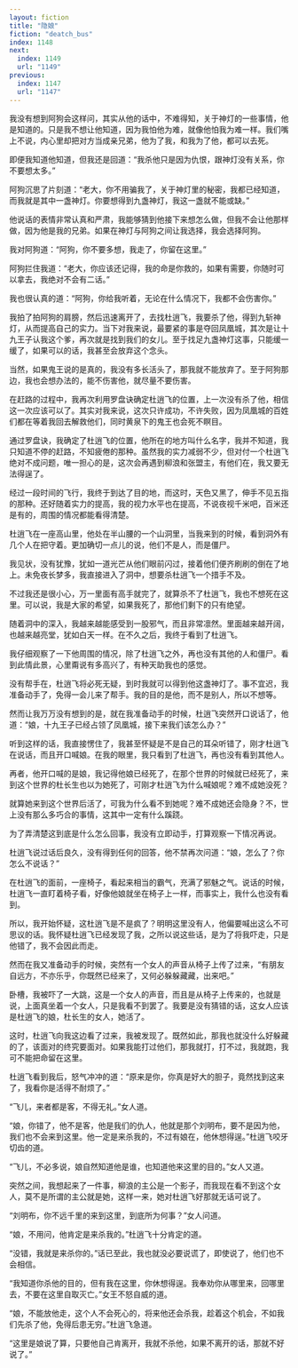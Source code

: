 ```yaml
---
layout: fiction
title: "隐娘"
fiction: "deatch_bus"
index: 1148
next:
  index: 1149
  url: "1149"
previous:
  index: 1147
  url: "1147"
---
```

我没有想到阿狗会这样问，其实从他的话中，不难得知，关于神灯的一些事情，他是知道的。只是我不想让他知道，因为我怕他为难，就像他怕我为难一样。我们嘴上不说，内心里却把对方当成亲兄弟，他为了我，和我为了他，都可以去死。

即便我知道他知道，但我还是回道：“我杀他只是因为仇恨，跟神灯没有关系，你不要想太多。”

阿狗沉思了片刻道：“老大，你不用骗我了，关于神灯里的秘密，我都已经知道，而我就是其中一盏神灯。你要想得到九盏神灯，我这一盏就不能或缺。”

他说话的表情非常认真和严肃，我能够猜到他接下来想怎么做，但我不会让他那样做，因为他是我的兄弟。如果在神灯与阿狗之间让我选择，我会选择阿狗。

我对阿狗道：“阿狗，你不要多想，我走了，你留在这里。”

阿狗拦住我道：“老大，你应该还记得，我的命是你救的，如果有需要，你随时可以拿去，我绝对不会有二话。”

我也很认真的道：“阿狗，你给我听着，无论在什么情况下，我都不会伤害你。”

我拍了拍阿狗的肩膀，然后迅速离开了，去找杜逍飞，我要杀了他，得到九斩神灯，从而提高自己的实力。当下对我来说，最要紧的事是夺回凤凰城，其次是让十九王子认我这个爹，再次就是找到我们的女儿。至于找足九盏神灯这事，只能缓一缓了，如果可以的话，我甚至会放弃这个念头。

当然，如果鬼王说的是真的，我没有多长活头了，那我就不能放弃了。至于阿狗那边，我也会想办法的，能不伤害他，就尽量不要伤害。

在赶路的过程中，我再次利用罗盘诀确定杜逍飞的位置，上一次没有杀了他，相信这一次应该可以了。其实对我来说，这次只许成功，不许失败，因为凤凰城的百姓们都在等着我回去解救他们，同时黄泉下的鬼王也会死不瞑目。

通过罗盘诀，我确定了杜逍飞的位置，他所在的地方叫什么名字，我并不知道，我只知道不停的赶路，不知疲倦的那种。虽然我的实力减弱不少，但对付一个杜逍飞绝对不成问题，唯一担心的是，这次会再遇到柳浪和张盟主，有他们在，我又要无法得逞了。

经过一段时间的飞行，我终于到达了目的地，而这时，天色又黑了，伸手不见五指的那种。还好随着实力的提高，我的视力水平也在提高，不说夜视千米吧，百米还是有的，周围的情况都能看得清楚。

杜逍飞在一座高山里，他处在半山腰的一个山洞里，当我来到的时候，看到洞外有几个人在把守着。更加确切一点儿的说，他们不是人，而是僵尸。

我见状，没有犹豫，犹如一道光芒从他们眼前闪过，接着他们便齐刷刷的倒在了地上。未免夜长梦多，我直接进入了洞中，想要杀杜逍飞一个措手不及。

不过我还是很小心，万一里面有高手就完了，就算杀不了杜逍飞，我也不想死在这里。可以说，我是大家的希望，如果我死了，那他们剩下的只有绝望。

随着洞中的深入，我越来越能感受到一股邪气，而且非常凛然。里面越来越开阔，也越来越亮堂，犹如白天一样。在不久之后，我终于看到了杜逍飞。

我仔细观察了一下他周围的情况，除了杜逍飞之外，再也没有其他的人和僵尸。看到此情此景，心里甭说有多高兴了，有种天助我也的感觉。

没有帮手在，杜逍飞将必死无疑，到时我就可以得到他这盏神灯了。事不宜迟，我准备动手了，免得一会儿来了帮手。我的目的是他，而不是别人，所以不想等。

然而让我万万没有想到的是，就在我准备动手的时候，杜逍飞突然开口说话了，他道：“娘，十九王子已经占领了凤凰城，接下来我们该怎么办？”

听到这样的话，我直接愣住了，我甚至怀疑是不是自己的耳朵听错了，刚才杜逍飞在说话，而且开口喊娘。在我的眼里，我只看到了杜逍飞，再也没有看到其他人。

再者，他开口喊的是娘，我记得他娘已经死了，在那个世界的时候就已经死了，来到这个世界的杜长生也以为她死了，可刚才杜逍飞为什么喊娘呢？难不成她没死？

就算她来到这个世界后活了，可我为什么看不到她呢？难不成她还会隐身？不，世上没有那么多巧合的事情，这其中一定有什么蹊跷。

为了弄清楚这到底是什么怎么回事，我没有立即动手，打算观察一下情况再说。

杜逍飞说过话后良久，没有得到任何的回答，他不禁再次问道：“娘，怎么了？你怎么不说话？”

在杜逍飞的面前，一座椅子，看起来相当的霸气，充满了邪魅之气。说话的时候，杜逍飞一直盯着椅子看，好像他娘就坐在椅子上一样，而事实上，我什么也没有看到。

所以，我开始怀疑，这杜逍飞是不是疯了？明明这里没有人，他偏要喊出这么不可思议的话。我怀疑杜逍飞已经发现了我，之所以说这些话，是为了将我吓走，只是他错了，我不会因此而走。

然而在我又准备动手的时候，突然有一个女人的声音从椅子上传了过来，“有朋友自远方，不亦乐乎，你既然已经来了，又何必躲躲藏藏，出来吧。”

卧槽，我被吓了一大跳，这是一个女人的声音，而且是从椅子上传来的，也就是说，上面真坐着一个女人，只是我看不到罢了。我要是没有猜错的话，这女人应该是杜逍飞的娘，杜长生的女人，她活了。

这时，杜逍飞向我这边看了过来，我被发现了。既然如此，那我也就没什么好躲藏的了，该面对的终究要面对。如果我能打过他们，那我就打，打不过，我就跑，我可不能把命留在这里。

杜逍飞看到我后，怒气冲冲的道：“原来是你，你真是好大的胆子，竟然找到这来了，我看你是活得不耐烦了。”

“飞儿，来者都是客，不得无礼。”女人道。

“娘，你错了，他不是客，他是我们的仇人，他就是那个刘明布，要不是因为他，我们也不会来到这里。他一定是来杀我的，不过有娘在，他休想得逞。”杜逍飞咬牙切齿的道。

“飞儿，不必多说，娘自然知道他是谁，也知道他来这里的目的。”女人又道。

突然之间，我想起来了一件事，柳浪的主公是一个影子，而我现在看不到这个女人，莫不是所谓的主公就是她，这样一来，她对杜逍飞好那就无话可说了。

“刘明布，你不远千里的来到这里，到底所为何事？”女人问道。

“娘，不用问，他肯定是来杀我的。”杜逍飞十分肯定的道。

“没错，我就是来杀你的。”话已至此，我也就没必要说谎了，即使说了，他们也不会相信。

“我知道你杀他的目的，但有我在这里，你休想得逞。我奉劝你从哪里来，回哪里去，不要在这里自取灭亡。”女王不怒自威的道。

“娘，不能放他走，这个人不会死心的，将来他还会杀我，趁着这个机会，不如我们先杀了他，免得后患无穷。”杜逍飞急道。

“这里是娘说了算，只要他自己肯离开，我就不杀他，如果不离开的话，那就不好说了。”